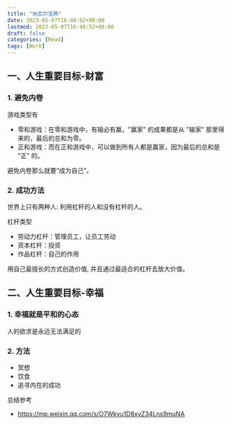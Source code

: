 ```yaml
---
title: "纳瓦尔宝典"
date: 2023-05-07T16:48:52+08:00
lastmod: 2023-05-07T16:48:52+08:00
draft: false
categories: [Read]
tags: [Work]
---
```


## 一、人生重要目标-财富
### 1. 避免内卷
游戏类型有
- 零和游戏：在零和游戏中，有输必有赢，"赢家" 的成果都是从 "输家" 那里得来的，最后的总和为零。
- 正和游戏：而在正和游戏中，可以做到所有人都是赢家，因为最后的总和是 "正" 的。

避免内卷那么就要“成为自己”。

### 2. 成功方法

世界上只有两种人: 利用杠杆的人和没有杠杆的人。

杠杆类型
- 劳动力杠杆：管理员工，让员工劳动
- 资本杠杆：投资
- 作品杠杆：自己的作用

用自己最擅长的方式创造价值, 并且通过最适合的杠杆去放大价值。


## 二、人生重要目标-幸福
### 1. 幸福就是平和的心态
人的欲求是永远无法满足的

### 2. 方法
- 冥想
- 饮食
- 追寻内在的成功


总结参考
- https://mp.weixin.qq.com/s/O7Wkyu1D8xyZ34Lns9muNA
